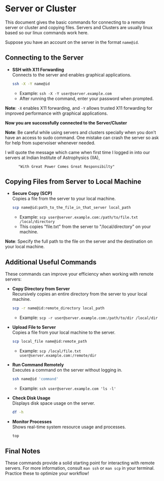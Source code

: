 # Server or Cluster

This document gives the basic commands for connecting to a remote server or cluster and copying files. Servers and Clusters are usually linux based so our linux commands work here.

Suppose you have an account on the server in the format `name@id`.

## Connecting to the Server

- **SSH with X11 Forwarding**  
  Connects to the server and enables graphical applications.  
  ```bash
  ssh -X -Y name@id
  ```  
  - Example: `ssh -X -Y user@server.example.com`  
  - After running the command, enter your password when prompted.

**Note**: `-X` enables X11 forwarding, and `-Y` allows trusted X11 forwarding for improved performance with graphical applications.

**Now you are successfully connected to the Server/Cluster**

**Note**: Be careful while using servers and clusters specially when you don't have an access to sudo command. One mistake can crash the server so ask for help from supervoiser whenever needed. 

I will quote the message which came when first time I logged in into our servers at Indian Institute of Astrophysics (IIA), 

          "With Great Power Comes Great Responsibilty"

## Copying Files from Server to Local Machine

- **Secure Copy (SCP)**  
  Copies a file from the server to your local machine.  
  ```bash
  scp name@id:path_to_the_file_in_that_server local_path
  ```  
  - Example: `scp user@server.example.com:/path/to/file.txt /local/directory`  
  - This copies "file.txt" from the server to "/local/directory" on your machine.

**Note**: Specify the full path to the file on the server and the destination on your local machine.

## Additional Useful Commands

These commands can improve your efficiency when working with remote servers:

- **Copy Directory from Server**  
  Recursively copies an entire directory from the server to your local machine.  
  ```bash
  scp -r name@id:remote_directory local_path
  ```  
  - Example: `scp -r user@server.example.com:/path/to/dir /local/dir`

- **Upload File to Server**  
  Copies a file from your local machine to the server.  
  ```bash
  scp local_file name@id:remote_path
  ```  
  - Example: `scp /local/file.txt user@server.example.com:/remote/dir`

- **Run Command Remotely**  
  Executes a command on the server without logging in.  
  ```bash
  ssh name@id 'command'
  ```  
  - Example: `ssh user@server.example.com 'ls -l'`

- **Check Disk Usage**  
  Displays disk space usage on the server.  
  ```bash
  df -h
  ```

- **Monitor Processes**  
  Shows real-time system resource usage and processes.  
  ```bash
  top
  ```

## Final Notes
These commands provide a solid starting point for interacting with remote servers. For more information, consult `man ssh` or `man scp` in your terminal. Practice these to optimize your workflow!